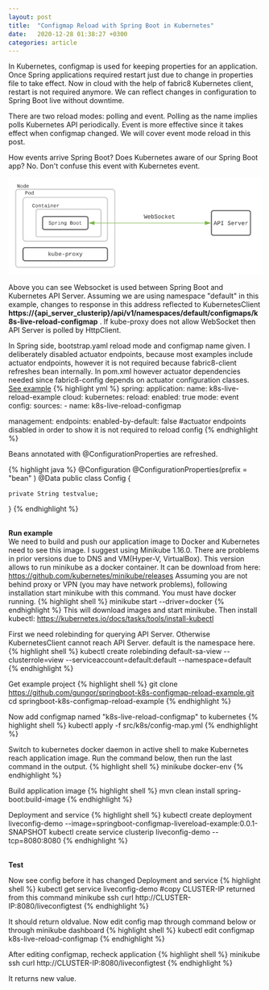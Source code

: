 ```yaml
---
layout: post
title:  "Configmap Reload with Spring Boot in Kubernetes"
date:   2020-12-28 01:38:27 +0300
categories: article
---
```

In Kubernetes, configmap is used for keeping properties for an application. Once Spring applications required restart just due to change in properties file to take effect.
Now in cloud with the help of fabric8 Kubernetes client, restart is not required anymore. We can reflect changes in configuration to Spring Boot live without downtime.

There are two reload modes: polling and event. Polling as the name implies polls Kubernetes API periodically. Event is more effective since it takes effect when configmap changed. 
We will cover event mode reload in this post.


How events arrive Spring Boot? Does Kubernetes aware of our Spring Boot app? No. Don't confuse this event with Kubernetes event.

![configmap-diagram](/assets/configmap-diagram.png)
<br/>
 
Above you can see Websocket is used between Spring Boot and Kubernetes API Server. Assuming we are using namespace "default" in this example, changes to response in this address reflected to KubernetesClient <b>https://{api_server_clusterip}/api/v1/namespaces/default/configmaps/k8s-live-reload-configmap</b> . 
If kube-proxy does not allow WebSocket then API Server is polled by HttpClient.

In Spring side, bootstrap.yaml reload mode and configmap name given. I deliberately disabled actuator endpoints, because most examples include actuator endpoints, however it is not required because fabric8-client refreshes bean internally.
In pom.xml however actuator dependencies needed since fabric8-config depends on actuator configuration classes. 
<a class="text-accent" href="https://github.com/gungor/springboot-k8s-configmap-reload-example">See example</a>
{% highlight yml %}
spring:
  application:
    name: k8s-live-reload-example
  cloud:
    kubernetes:
      reload:
        enabled: true
        mode: event
      config:
        sources:
          - name: k8s-live-reload-configmap
          
management:
  endpoints:
    enabled-by-default: false #actuator endpoints disabled in order to show it is not required to reload config
{% endhighlight %}

Beans annotated with @ConfigurationProperties are refreshed.

{% highlight java %}
@Configuration
@ConfigurationProperties(prefix = "bean" )
@Data
public class Config {

    private String testvalue;
    
}
{% endhighlight %}

 
<br><b>Run example</b><br>
We need to build and push our application image to Docker and Kubernetes need to see this image. I suggest using Minikube 1.16.0. There are problems in prior versions due to DNS and VM(Hyper-V, VirtualBox). This version allows to run minikube as a docker container.
It can be download from here: <a class="text-accent" href="https://github.com/kubernetes/minikube/releases" >https://github.com/kubernetes/minikube/releases</a> Assuming you are not behind proxy or VPN (you may have network problems), following installation start minikube with this command.
You must have docker running.
{% highlight shell %}
minikube start --driver=docker
{% endhighlight %}
This will download images and start minikube. Then install kubectl: <a class="text-accent" href="https://kubernetes.io/docs/tasks/tools/install-kubectl" >https://kubernetes.io/docs/tasks/tools/install-kubectl</a>

First we need rolebinding for querying API Server. Otherwise KubernetesClient cannot reach API Server. default is the namespace here.
{% highlight shell %}
kubectl create rolebinding default-sa-view --clusterrole=view --serviceaccount=default:default --namespace=default
{% endhighlight %}

Get example project
{% highlight shell %}
git clone https://github.com/gungor/springboot-k8s-configmap-reload-example.git
cd springboot-k8s-configmap-reload-example
{% endhighlight %}

Now add configmap named "k8s-live-reload-configmap" to kubernetes
{% highlight shell %}
kubectl apply -f src/k8s/config-map.yml
{% endhighlight %}

Switch to kubernetes docker daemon in active shell to make Kubernetes reach application image. Run the command below, then run the last command in the output.
{% highlight shell %}
minikube docker-env
{% endhighlight %}

Build application image
{% highlight shell %}
mvn clean install spring-boot:build-image
{% endhighlight %}

Deployment and service
{% highlight shell %}
kubectl create deployment liveconfig-demo --image=springboot-configmap-livereload-example:0.0.1-SNAPSHOT
kubectl create service clusterip liveconfig-demo --tcp=8080:8080
{% endhighlight %}

<br><b>Test</b><br>

Now see config before it has changed
Deployment and service
{% highlight shell %}
kubectl get service liveconfig-demo #copy CLUSTER-IP returned from this command
minikube ssh
curl http://CLUSTER-IP:8080/liveconfigtest
{% endhighlight %}

It should return oldvalue. Now edit config map through command below or through minikube dashboard
{% highlight shell %}
kubectl edit configmap k8s-live-reload-configmap
{% endhighlight %}

After editing configmap, recheck application
{% highlight shell %}
minikube ssh
curl http://CLUSTER-IP:8080/liveconfigtest
{% endhighlight %}

It returns new value. 





